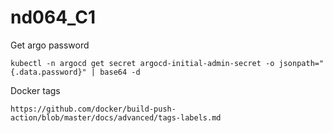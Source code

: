 # nd064_C1


Get argo password
```
kubectl -n argocd get secret argocd-initial-admin-secret -o jsonpath="{.data.password}" | base64 -d
```

Docker tags
```
https://github.com/docker/build-push-action/blob/master/docs/advanced/tags-labels.md
```